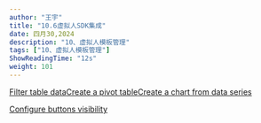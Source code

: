 ```yaml
---
author: "王宇"
title: "10.6虚拟人SDK集成"
date: 四月30,2024
description: "10、虚拟人模板管理"
tags: ["10、虚拟人模板管理"]
ShowReadingTime: "12s"
weight: 101
---
```

[Filter table data](#)[Create a pivot table](#)[Create a chart from data series](#)

[Configure buttons visibility](/users/tfac-settings.action)